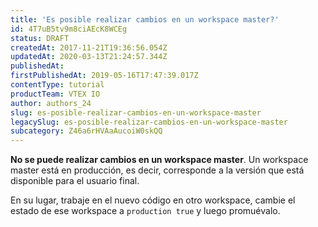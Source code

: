 ```yaml
---
title: 'Es posible realizar cambios en un workspace master?'
id: 4T7uB5tv9m8ciAEcK8WCEg
status: DRAFT
createdAt: 2017-11-21T19:36:56.054Z
updatedAt: 2020-03-13T21:24:57.344Z
publishedAt: 
firstPublishedAt: 2019-05-16T17:47:39.017Z
contentType: tutorial
productTeam: VTEX IO
author: authors_24
slug: es-posible-realizar-cambios-en-un-workspace-master
legacySlug: es-posible-realizar-cambios-en-un-workspace-master
subcategory: Z46a6rHVAaAucoiW0skQQ
---
```


__No se puede realizar cambios en un workspace master__. Un workspace master está en producción, es decir, corresponde a la versión que está disponible para el usuario final.

En su lugar, trabaje en el nuevo código en otro workspace, cambie el estado de ese workspace a `production true` y luego promuévalo.
